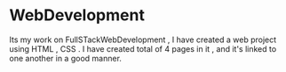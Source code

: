 # WebDevelopment
Its my work on FullSTackWebDevelopment , I have created a web project using HTML , CSS . I have created total of 4 pages in it , and it's linked to one another in a good manner.
